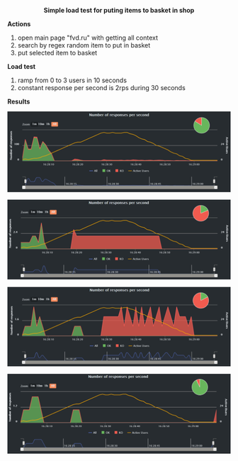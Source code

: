 <p align="center">
  <b>Simple load test for puting items to basket in shop</b>
</p>

<b>Actions</b>
1. open main page "fvd.ru" with getting all context
2. search by regex random item to put in basket
3. put selected item to basket

<b>Load test</b>

1. ramp from 0 to 3 users in 10 seconds
2. constant response per second is 2rps during 30 seconds

<b>Results</b>

![Aggregate Report](Results/number_of_responses_per_second.png?raw=true "Title")

![Aggregate Report](Results/FVDopen.png?raw=true "Title")

![Aggregate Report](Results/FVDlogin.png?raw=true "Title")

![Aggregate Report](Results/FVDAddItem.png?raw=true "Title")
